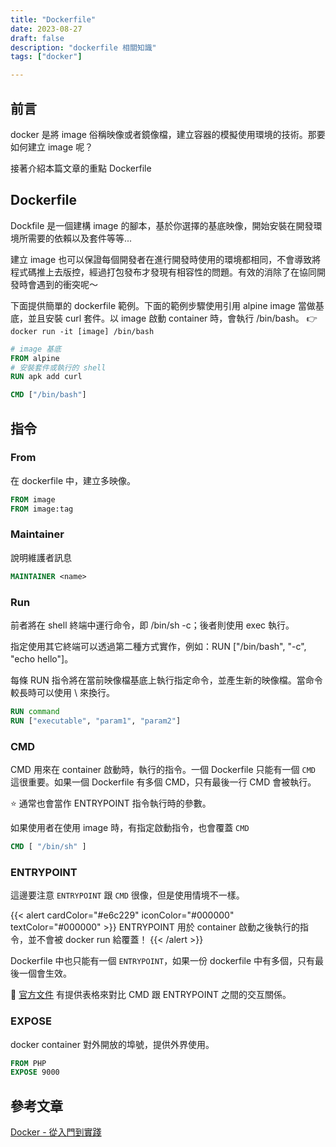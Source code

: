 ```yaml
---
title: "Dockerfile"
date: 2023-08-27
draft: false
description: "dockerfile 相關知識"
tags: ["docker"]

---
```

## 前言
docker 是將 image 俗稱映像或者鏡像檔，建立容器的模擬使用環境的技術。那要如何建立 image 呢？

接著介紹本篇文章的重點 Dockerfile

## Dockerfile
Dockfile 是一個建構 image 的腳本，基於你選擇的基底映像，開始安裝在開發環境所需要的依賴以及套件等等...

建立 image 也可以保證每個開發者在進行開發時使用的環境都相同，不會導致將程式碼推上去版控，經過打包發布才發現有相容性的問題。有效的消除了在協同開發時會遇到的衝突呢～

下面提供簡單的 dockerfile 範例。下面的範例步驟使用引用 alpine image 當做基底，並且安裝 curl 套件。以 image 啟動 container 時，會執行 /bin/bash。 :point_right: `docker run -it [image] /bin/bash`

```dockerfile
# image 基底
FROM alpine
# 安裝套件或執行的 shell
RUN apk add curl

CMD ["/bin/bash"]
```

## 指令

### From
在 dockerfile 中，建立多映像。

```dockerfile
FROM image
FROM image:tag
```

### Maintainer
說明維護者訊息

```dockerfile
MAINTAINER <name>
```

### Run
前者將在 shell 終端中運行命令，即 /bin/sh -c；後者則使用 exec 執行。

指定使用其它終端可以透過第二種方式實作，例如：RUN ["/bin/bash", "-c", "echo hello"]。

每條 RUN 指令將在當前映像檔基底上執行指定命令，並產生新的映像檔。當命令較長時可以使用 \ 來換行。

```dockerfile
RUN command
RUN ["executable", "param1", "param2"]
```

### CMD
CMD 用來在 container 啟動時，執行的指令。一個 Dockerfile 只能有一個 `CMD` 這很重要。如果一個 Dockerfile 有多個 CMD，只有最後一行 CMD 會被執行。

⭐️ 通常也會當作 ENTRYPOINT 指令執行時的參數。

如果使用者在使用 image 時，有指定啟動指令，也會覆蓋 `CMD`

```dockerfile
CMD [ "/bin/sh" ]
```

### ENTRYPOINT
這邊要注意 `ENTRYPOINT` 跟 `CMD` 很像，但是使用情境不一樣。

{{< alert cardColor="#e6c229" iconColor="#000000" textColor="#000000" >}}
ENTRYPOINT 用於 container 啟動之後執行的指令，並不會被 docker run 給覆蓋！
{{< /alert >}}

Dockerfile 中也只能有一個 `ENTRYPOINT`，如果一份 dockerfile 中有多個，只有最後一個會生效。

💼 [官方文件](https://docs.docker.com/engine/reference/builder/#understand-how-cmd-and-entrypoint-interact) 有提供表格來對比 CMD 跟 ENTRYPOINT 之間的交互關係。

### EXPOSE
docker container 對外開放的埠號，提供外界使用。

```dockerfile
FROM PHP
EXPOSE 9000
```

## 參考文章
[Docker - 從入門到實踐](https://philipzheng.gitbook.io/docker_practice/dockerfile/instructions)